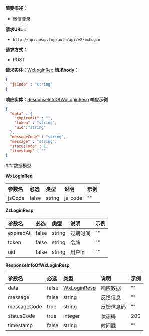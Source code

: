 **简要描述：**
- 微信登录

**请求URL：**
- `http://api.aexp.top/auth/api/v2/wxLogin`

**请求方式：**
- POST


**请求实体：**[WxLoginReq](#WxLoginReq)
**请求body：**
```json
{
  "jsCode" : "string"
}
```

**响应实体：**[ResponseInfoOfWxLoginResp](#ResponseInfoOfWxLoginResp)
**响应示例**
```json
{
  "data" : {
    "expiredAt" : "",
    "token" : "string",
    "uid":"string"
  },
  "messageCode" : "string",
  "message" : "string",
  "statusCode" : 1,
  "timestamp" : ""
}
```

###数据模型

<a name="WxLoginReq"></a>**WxLoginReq**

|参数名|必选|类型|说明|示例|
|:---|:---|:---|:---|:---|
|jsCode|false|string|js_code|""|

<a name="WxLoginResp"></a>**ZzLoginResp**

|参数名|必选|类型|说明|示例|
|:---|:---|:---|:---|:---|
|expiredAt|false|string|过期时间|""|
|token|false|string|令牌|""|
|uid|false|string|用户id|""|

<a name="ResponseInfoOfWxLoginResp"></a>**ResponseInfoOfWxLoginResp**

|参数名|必选|类型|说明|示例|
|:---|:---|:---|:---|:---|
|data|false|[WxLoginResp](#WxLoginResp)|响应数据|""|
|message|false|string|反馈信息|""|
|messageCode|true|string|反馈信息码|""|
|statusCode|true|integer|状态码|200|
|timestamp|false|string|时间戳|""|
